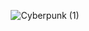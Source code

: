 <div align='center'>

![Cyberpunk (1)](https://github.com/omarluq/omarluq/assets/84993125/2a047308-6ff9-4b5a-9e58-4747b759ccee)

</div>





